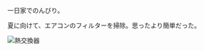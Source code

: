 一日家でのんびり。

夏に向けて、エアコンのフィルターを掃除。思ったより簡単だった。

![熱交換器](https://photos.apkas.net/medium/202406/20240616-174937.webp)

